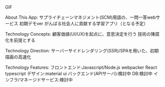 GIF

About This App:
サプライチェーンマネジメント(SCM)用語の、一問一答webサービス 初期デモver
がんばる社会人に貢献する学習アプリ（となる予定）

Technology Concepts:
顧客価値(UI/UX)を起点に、意思決定を行う
技術の陳腐化を前提とする

Technology Direction:
サーバーサイドレンダリング(SSR)/SPAを用いた、初期描画の高速化

Technology Features:
フロントエンド:Javascript/Node.js webpacker React typescript
デザイン:material ui
バックエンド(APIサーバ):検討中
DB:検討中
インフラ/マネージドサービス:検討中